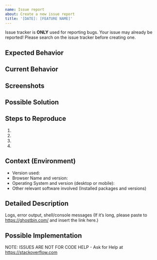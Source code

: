 ```yaml
---
name: Issue report
about: Create a new issue report
title: '[DATE]: [FEATURE NAME]'
---
```


Issue tracker is **ONLY** used for reporting bugs.
Your issue may already be reported! Please search on the issue tracker before creating one.

<!--- Provide a general summary of the issue in the Title above -->

## Expected Behavior

<!--- Tell us what should happen -->

## Current Behavior

<!--- Tell us what happens instead of the expected behavior -->

## Screenshots

## Possible Solution

<!--- Not obligatory, but suggest a fix/reason for the bug, -->

## Steps to Reproduce

<!--- Provide a link to a live example, or an unambiguous set of steps to -->
<!--- reproduce this bug. Include code to reproduce, if relevant -->

1.
2.
3.
4.

## Context (Environment)

<!--- How has this issue affected you? What are you trying to accomplish? -->
<!--- Providing context helps us come up with a solution that is most useful in the real world -->

<!--- Provide a general summary of the issue in the Title above -->
<!--- Include as many relevant details about the environment you experienced the bug in -->

- Version used:
- Browser Name and version:
- Operating System and version (desktop or mobile):
- Other relevant software involved (Installed packages and versions)

## Detailed Description

<!--- Provide a detailed description of the change or addition you are proposing -->

Logs, error output, shell/console messages
(If it’s long, please paste to https://ghostbin.com/ and insert the link here.)

## Possible Implementation

<!--- Not obligatory, but suggest an idea for implementing addition or change -->

NOTE: ISSUES ARE NOT FOR CODE HELP - Ask for Help at https://stackoverflow.com

